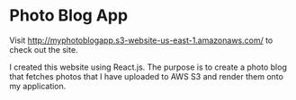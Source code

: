 # Photo Blog App

Visit http://myphotoblogapp.s3-website-us-east-1.amazonaws.com/ to check out the site.

I created this website using React.js. The purpose is to create a photo blog that
fetches photos that I have uploaded to AWS S3 and render them onto my application.
